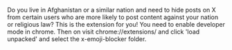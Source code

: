 Do you live in Afghanistan or a similar nation and need to hide posts on X from certain users who are more likely to post content against your nation or religious law? This is the extension for you! 
You need to enable developer mode in chrome. Then on visit chrome://extensions/ and click 'load unpacked' and select the x-emoji-blocker folder. 
